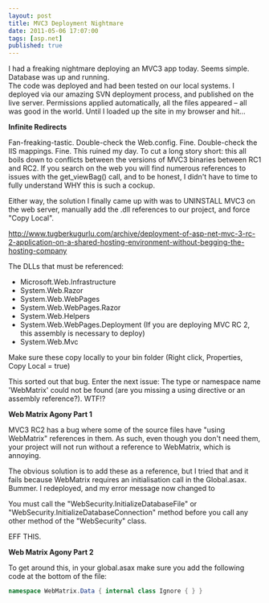 ```yaml
---
layout: post
title: MVC3 Deployment Nightmare
date: 2011-05-06 17:07:00
tags: [asp.net]
published: true
---
```


I had a freaking nightmare deploying an MVC3 app today.  Seems simple.  Database was up and running.  
The code was deployed and had been tested on our local systems.  I deployed via our amazing SVN 
deployment process, and published on the live server.  Permissions applied automatically, all the files 
appeared – all was good in the world.  Until I loaded up the site in my browser and hit...

**Infinite Redirects**

Fan-freaking-tastic.  Double-check the Web.config.  Fine.  Double-check the IIS mappings.  Fine. This ruined my day.  To cut a long story short: this all boils down to conflicts between the versions of MVC3 binaries between RC1 and RC2.  If you search on the web you will find numerous references to issues with the get_viewBag() call, and to be honest, I didn't have to time to fully understand WHY this is such a cockup.

Either way, the solution I finally came up with was to UNINSTALL MVC3 on the web server, manually add the .dll references to our project, and force "Copy Local".

http://www.tugberkugurlu.com/archive/deployment-of-asp-net-mvc-3-rc-2-application-on-a-shared-hosting-environment-without-begging-the-hosting-company

The DLLs that must be referenced:

- Microsoft.Web.Infrastructure
- System.Web.Razor
- System.Web.WebPages
- System.Web.WebPages.Razor
- System.Web.Helpers
- System.Web.WebPages.Deployment (If you are deploying MVC RC 2, this assembly is necessary to deploy)
- System.Web.Mvc

Make sure these copy locally to your bin folder (Right click, Properties, Copy Local = true)

This sorted out that bug.  Enter the next issue: The type or namespace name 'WebMatrix' could not be found (are you missing a using directive or an assembly reference?).  WTF!?

**Web Matrix Agony Part 1**

MVC3 RC2 has a bug where some of the source files have "using WebMatrix" references in them. As such, even though you don't need them, your project will not run without a reference to WebMatrix, which is annoying.

The obvious solution is to add these as a reference, but I tried that and it fails because WebMatrix requires an initialisation call in the Global.asax. Bummer.  I redeployed, and my error message now changed to

You must call the "WebSecurity.InitializeDatabaseFile" or "WebSecurity.InitializeDatabaseConnection" method before you call any other method of the "WebSecurity" class.

EFF THIS.

**Web Matrix Agony Part 2**

To get around this, in your global.asax make sure you add the following code at the bottom of the file:

```csharp
namespace WebMatrix.Data { internal class Ignore { } }
```